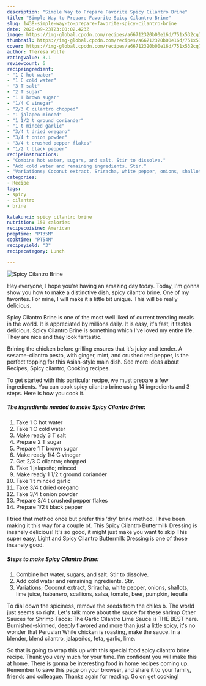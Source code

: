 ```yaml
---
description: "Simple Way to Prepare Favorite Spicy Cilantro Brine"
title: "Simple Way to Prepare Favorite Spicy Cilantro Brine"
slug: 1438-simple-way-to-prepare-favorite-spicy-cilantro-brine
date: 2020-09-23T23:00:02.423Z
image: https://img-global.cpcdn.com/recipes/a66712320b00e16d/751x532cq70/spicy-cilantro-brine-recipe-main-photo.jpg
thumbnail: https://img-global.cpcdn.com/recipes/a66712320b00e16d/751x532cq70/spicy-cilantro-brine-recipe-main-photo.jpg
cover: https://img-global.cpcdn.com/recipes/a66712320b00e16d/751x532cq70/spicy-cilantro-brine-recipe-main-photo.jpg
author: Theresa Wolfe
ratingvalue: 3.1
reviewcount: 6
recipeingredient:
- "1 C hot water"
- "1 C cold water"
- "3 T salt"
- "2 T sugar"
- "1 T brown sugar"
- "1/4 C vinegar"
- "2/3 C cilantro chopped"
- "1 jalapeo minced"
- "1 1/2 t ground coriander"
- "1 t minced garlic"
- "3/4 t dried oregano"
- "3/4 t onion powder"
- "3/4 t crushed pepper flakes"
- "1/2 t black pepper"
recipeinstructions:
- "Combine hot water, sugars, and salt. Stir to dissolve."
- "Add cold water and remaining ingredients. Stir."
- "Variations; Coconut extract, Sriracha, white pepper, onions, shallots, lime juice, habanero, scallions, salsa, tomato, beer, pumpkin, tequila"
categories:
- Recipe
tags:
- spicy
- cilantro
- brine

katakunci: spicy cilantro brine 
nutrition: 150 calories
recipecuisine: American
preptime: "PT35M"
cooktime: "PT54M"
recipeyield: "3"
recipecategory: Lunch

---
```



![Spicy Cilantro Brine](https://img-global.cpcdn.com/recipes/a66712320b00e16d/751x532cq70/spicy-cilantro-brine-recipe-main-photo.jpg)

Hey everyone, I hope you're having an amazing day today. Today, I'm gonna show you how to make a distinctive dish, spicy cilantro brine. One of my favorites. For mine, I will make it a little bit unique. This will be really delicious.

Spicy Cilantro Brine is one of the most well liked of current trending meals in the world. It is appreciated by millions daily. It is easy, it's fast, it tastes delicious. Spicy Cilantro Brine is something which I've loved my entire life. They are nice and they look fantastic.

Brining the chicken before grilling ensures that it&#39;s juicy and tender. A sesame-cilantro pesto, with ginger, mint, and crushed red pepper, is the perfect topping for this Asian-style main dish. See more ideas about Recipes, Spicy cilantro, Cooking recipes.


To get started with this particular recipe, we must prepare a few ingredients. You can cook spicy cilantro brine using 14 ingredients and 3 steps. Here is how you cook it.

<!--inarticleads1-->

##### The ingredients needed to make Spicy Cilantro Brine:

1. Take 1 C hot water
1. Take 1 C cold water
1. Make ready 3 T salt
1. Prepare 2 T sugar
1. Prepare 1 T brown sugar
1. Make ready 1/4 C vinegar
1. Get 2/3 C cilantro; chopped
1. Take 1 jalapeño; minced
1. Make ready 1 1/2 t ground coriander
1. Take 1 t minced garlic
1. Take 3/4 t dried oregano
1. Take 3/4 t onion powder
1. Prepare 3/4 t crushed pepper flakes
1. Prepare 1/2 t black pepper


I tried that method once but prefer this &#39;dry&#39; brine method. I have been making it this way for a couple of. This Spicy Cilantro Buttermilk Dressing is insanely delicious! It&#39;s so good, it might just make you want to skip This super easy, Light and Spicy Cilantro Buttermilk Dressing is one of those insanely good. 

<!--inarticleads2-->

##### Steps to make Spicy Cilantro Brine:

1. Combine hot water, sugars, and salt. Stir to dissolve.
1. Add cold water and remaining ingredients. Stir.
1. Variations; Coconut extract, Sriracha, white pepper, onions, shallots, lime juice, habanero, scallions, salsa, tomato, beer, pumpkin, tequila


To dial down the spiciness, remove the seeds from the chiles b. The world just seems so right. Let&#39;s talk more about the sauce for these shrimp Other Sauces for Shrimp Tacos: The Garlic Cilantro Lime Sauce is THE BEST here. Burnished-skinned, deeply flavored and more than just a little spicy, it&#39;s no wonder that Peruvian While chicken is roasting, make the sauce. In a blender, blend cilantro, jalapeños, feta, garlic, lime. 

So that is going to wrap this up with this special food spicy cilantro brine recipe. Thank you very much for your time. I'm confident you will make this at home. There is gonna be interesting food in home recipes coming up. Remember to save this page on your browser, and share it to your family, friends and colleague. Thanks again for reading. Go on get cooking!
